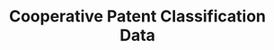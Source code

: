 ---
layout: default
bigquery: https://console.cloud.google.com/bigquery?p=patents-public-data&d=cpc&page=dataset
citation: '“Cooperative Patent Classification” by the EPO and USPTO, for public use. '
contributors: EPO, USPTO
cost: None
description: Cooperative Patent Classification Data contains the scheme and definitions
  of the Cooperative Patent Classification system for classifying patent documents.
  The CPC is the result of a partnership between the EPO and the USPTO in their joint
  effort to develop a common, internationally compatible classification system for
  technical documents, in particular patent publications, which will be used by both
  offices in the patent granting process
documentation: https://www.cooperativepatentclassification.org/cpcSchemeAndDefinitions
last_edit: 04/06/2022, 03:57:26
location: https://www.cooperativepatentclassification.org/index
maintained_by: USPTO, EPO
schema_fields:
- ipc_concordant
- breakdownCode
- application_references
- parents
- limiting_references
- symbol
- informativeReferences
- title_full
- date_revised
- dateRevised
- sizeCache
- notAllocatable
- limitingReferences
- breakdown_code
- level
- children
- not_allocatable
- informative_references
- applicationReferences
- residual_references
- synonyms
- titlePart
- title_part
- titleFull
- additional_only
- status
- childGroups
- residualReferences
- definition
- ipcConcordant
- glossary
- child_groups
shortname: cooperative_patent_classification
tags:
- patents
- science
title: Cooperative Patent Classification Data
uuid: 984374a7-16e9-4b35-9445-458daceb01bf
---